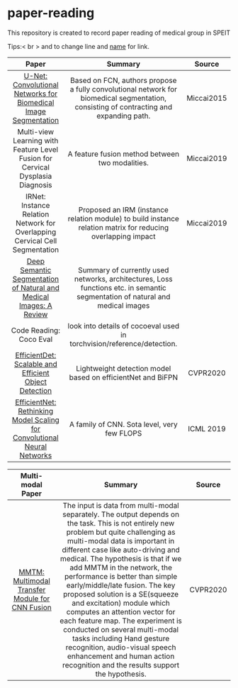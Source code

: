 # paper-reading
This repository is created to record paper reading of medical group in SPEIT

Tips:< br > and to change line and [name](link) for link.

Paper | Summary |  Source   
:-: | :-: | :-: 
[U-Net: Convolutional Networks for Biomedical Image Segmentation](https://arxiv.org/pdf/1505.04597.pdf) | Based on FCN, authors propose a fully convolutional network for biomedical segmentation, consisting of contracting and expanding path. | Miccai2015
Multi-view Learning with Feature Level Fusion for Cervical Dysplasia Diagnosis |  A feature fusion method between two modalities. | Miccai2019 |
IRNet: Instance Relation Network for Overlapping Cervical Cell Segmentation | Proposed an IRM (instance relation module) to build instance relation matrix for reducing overlapping impact | Miccai2019 |
[Deep Semantic Segmentation of Natural and Medical Images: A Review](https://arxiv.org/abs/1910.07655) | Summary of currently used networks, architectures, Loss functions etc. in semantic segmentation of natural and medical images  |   |
Code Reading: Coco Eval| look into details of cocoeval used in torchvision/reference/detection. |  |
[EfficientDet: Scalable and Efficient Object Detection](https://arxiv.org/abs/1911.09070) | Lightweight detection model based on efficientNet and BiFPN | CVPR2020  |
[EfficientNet: Rethinking Model Scaling for Convolutional Neural Networks](https://arxiv.org/abs/1905.11946) | A family of CNN. Sota level, very few FLOPS | ICML 2019

Multi-modal Paper | Summary |  Source   
:-: | :-: | :-: 
[MMTM: Multimodal Transfer Module for CNN Fusion](https://arxiv.org/pdf/1911.08670.pdf) | The input is data from multi-modal separately. The output depends on the task. This is not entirely new problem but quite challenging as multi-modal data is important in different case like auto-driving and medical. The hypothesis is that if we add MMTM in the network, the performance is better than simple early/middle/late fusion. The key proposed solution is a SE(squeeze and excitation) module which computes an attention vector for each feature map. The experiment is conducted on several multi-modal tasks including Hand gesture recognition, audio-visual speech enhancement and human action recognition and the results support the hypothesis. | CVPR2020 |






